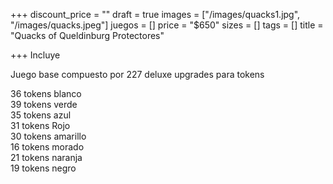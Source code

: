 +++
discount_price = ""
draft = true
images = ["/images/quacks1.jpg", "/images/quacks.jpeg"]
juegos = []
price = "$650"
sizes = []
tags = []
title = "Quacks of Queldinburg Protectores"

+++
Incluye 

Juego base compuesto por 227 deluxe upgrades para tokens

  
36 tokens blanco  
39 tokens verde  
35 tokens azul  
31 tokens Rojo  
30 tokens amarillo  
16 tokens  morado  
21 tokens  naranja  
19 tokens negro